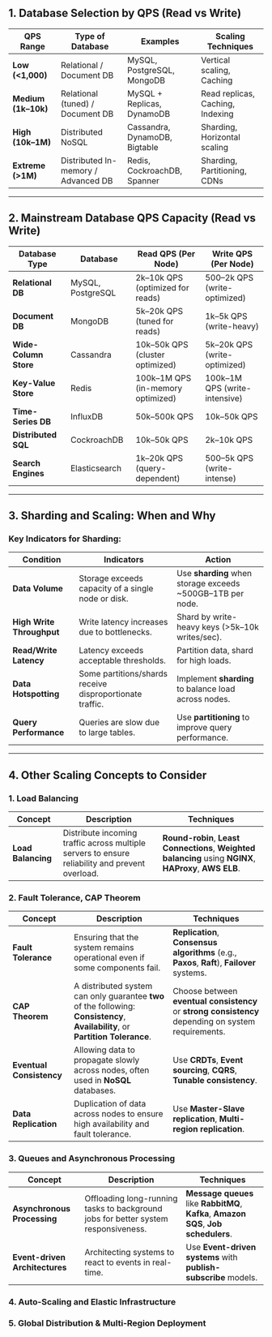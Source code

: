 ## 1. **Database Selection by QPS (Read vs Write)**

| **QPS Range**         | **Type of Database**                  | **Examples**                      | **Scaling Techniques**             |
|-----------------------|---------------------------------------|-----------------------------------|------------------------------------|
| **Low (<1,000)**      | Relational / Document DB              | MySQL, PostgreSQL, MongoDB        | Vertical scaling, Caching         |
| **Medium (1k–10k)**   | Relational (tuned) / Document DB      | MySQL + Replicas, DynamoDB        | Read replicas, Caching, Indexing  |
| **High (10k–1M)**     | Distributed NoSQL                     | Cassandra, DynamoDB, Bigtable     | Sharding, Horizontal scaling      |
| **Extreme (>1M)**     | Distributed In-memory / Advanced DB   | Redis, CockroachDB, Spanner       | Sharding, Partitioning, CDNs      |

---

## 2. **Mainstream Database QPS Capacity (Read vs Write)**

| **Database Type**      | **Database**            | **Read QPS (Per Node)**            | **Write QPS (Per Node)**           |
|------------------------|-------------------------|------------------------------------|------------------------------------|
| **Relational DB**       | MySQL, PostgreSQL       | 2k–10k QPS (optimized for reads)  | 500–2k QPS (write-optimized)      |
| **Document DB**         | MongoDB                 | 5k–20k QPS (tuned for reads)      | 1k–5k QPS (write-heavy)           |
| **Wide-Column Store**   | Cassandra               | 10k–50k QPS (cluster optimized)   | 5k–20k QPS (write-optimized)      |
| **Key-Value Store**     | Redis                   | 100k–1M QPS (in-memory optimized) | 100k–1M QPS (write-intensive)     |
| **Time-Series DB**      | InfluxDB                | 50k–500k QPS                      | 10k–50k QPS                       |
| **Distributed SQL**     | CockroachDB             | 10k–50k QPS                       | 2k–10k QPS                        |
| **Search Engines**      | Elasticsearch           | 1k–20k QPS (query-dependent)      | 500–5k QPS (write-intense)        |

---

## 3. **Sharding and Scaling: When and Why**

### **Key Indicators for Sharding**:

| **Condition**              | **Indicators**                                                             | **Action**                               |
|----------------------------|---------------------------------------------------------------------------|------------------------------------------|
| **Data Volume**             | Storage exceeds capacity of a single node or disk.                        | Use **sharding** when storage exceeds ~500GB–1TB per node. |
| **High Write Throughput**   | Write latency increases due to bottlenecks.                               | Shard by write-heavy keys (>5k–10k writes/sec). |
| **Read/Write Latency**      | Latency exceeds acceptable thresholds.                                   | Partition data, shard for high loads.    |
| **Data Hotspotting**        | Some partitions/shards receive disproportionate traffic.                 | Implement **sharding** to balance load across nodes. |
| **Query Performance**       | Queries are slow due to large tables.                                     | Use **partitioning** to improve query performance. |

---

## 4. **Other Scaling Concepts to Consider**

### **1. Load Balancing**

| **Concept**               | **Description**                                                          | **Techniques**                      |
|---------------------------|--------------------------------------------------------------------------|-------------------------------------|
| **Load Balancing**         | Distribute incoming traffic across multiple servers to ensure reliability and prevent overload. | **Round-robin**, **Least Connections**, **Weighted balancing** using **NGINX**, **HAProxy**, **AWS ELB**. |

### **2.  Fault Tolerance, CAP Theorem**

| **Concept**               | **Description**                                                          | **Techniques**                      |
|---------------------------|--------------------------------------------------------------------------|-------------------------------------|
| **Fault Tolerance**        | Ensuring that the system remains operational even if some components fail. | **Replication**, **Consensus algorithms** (e.g., **Paxos**, **Raft**), **Failover** systems. |
| **CAP Theorem**            | A distributed system can only guarantee **two** of the following: **Consistency**, **Availability**, or **Partition Tolerance**. | Choose between **eventual consistency** or **strong consistency** depending on system requirements. |
| **Eventual Consistency**   | Allowing data to propagate slowly across nodes, often used in **NoSQL** databases. | Use **CRDTs**, **Event sourcing**, **CQRS**, **Tunable consistency**. |
| **Data Replication**       | Duplication of data across nodes to ensure high availability and fault tolerance. | Use **Master-Slave replication**, **Multi-region replication**. |

### **3. Queues and Asynchronous Processing**

| **Concept**               | **Description**                                                          | **Techniques**                      |
|---------------------------|--------------------------------------------------------------------------|-------------------------------------|
| **Asynchronous Processing** | Offloading long-running tasks to background jobs for better system responsiveness. | **Message queues** like **RabbitMQ**, **Kafka**, **Amazon SQS**, **Job schedulers**. |
| **Event-driven Architectures** | Architecting systems to react to events in real-time. | Use **Event-driven systems** with **publish-subscribe** models. |

### **4. Auto-Scaling and Elastic Infrastructure**

### **5. Global Distribution & Multi-Region Deployment**
